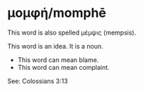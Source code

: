 # μομφή/momphē
This word is also spelled μέμψις (mempsis).

This word is an idea. It is a noun.

* This word can mean blame.
* This word can mean complaint.

See: Colossians 3:13

